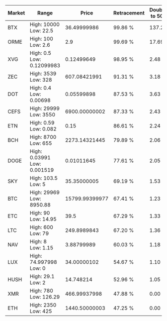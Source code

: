| Market | Range | Price| Retracement | Doubles to 50% |
| --- | --- | --- | --- | --- |
| BTX | High: 10000<br />Low: 22.5 | 36.49999986 | 99.86 % | 137.29 |
| ORME | High: 100<br />Low: 2.6 | 2.9 | 99.69 % | 17.69 |
| XVG | High: 0.5<br />Low: 0.12099983 | 0.12499649 | 98.95 % | 2.48 |
| ZEC | High: 3539<br />Low: 328 | 607.08421991 | 91.31 % | 3.18 |
| DOT | High: 0.4<br />Low: 0.00698 | 0.05599898 | 87.53 % | 3.63 |
| CEFS | High: 29999<br />Low: 3550 | 6900.00000002 | 87.33 % | 2.43 |
| ETN | High: 0.59<br />Low: 0.082 | 0.15 | 86.61 % | 2.24 |
| BCH | High: 8700<br />Low: 655 | 2273.14321445 | 79.89 % | 2.06 |
| DOGE | High: 0.03991<br />Low: 0.001519 | 0.01011645 | 77.61 % | 2.05 |
| SKY | High: 103.5<br />Low: 5 | 35.35000005 | 69.19 % | 1.53 |
| BTC | High: 29969<br />Low: 8950.88 | 15799.99399977 | 67.41 % | 1.23 |
| ETC | High: 90<br />Low: 14.95 | 39.5 | 67.29 % | 1.33 |
| LTC | High: 600<br />Low: 79 | 249.8989843 | 67.20 % | 1.36 |
| NAV | High: 8<br />Low: 1.15 | 3.88799989 | 60.03 % | 1.18 |
| LUX | High: 74.997998<br />Low: 0 | 34.00000102 | 54.67 % | 1.10 |
| HUSH | High: 29.1<br />Low: 2 | 14.748214 | 52.96 % | 1.05 |
| XMR | High: 780<br />Low: 126.29 | 466.99937998 | 47.88 % | 0.00 |
| ETH | High: 2350<br />Low: 425 | 1440.50000003 | 47.25 % | 0.00 |
